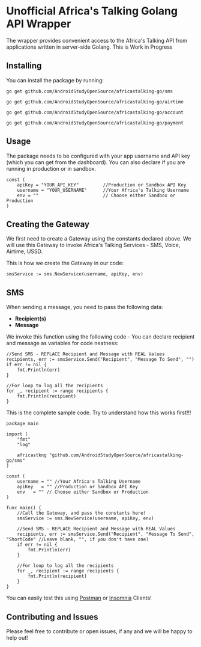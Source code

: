 # Unofficial Africa's Talking Golang API Wrapper
The wrapper provides convenient access to the Africa's Talking API from applications written in server-side Golang. This is Work in Progress

## Installing
You can install the package by running:

```
go get github.com/AndroidStudyOpenSource/africastalking-go/sms

go get github.com/AndroidStudyOpenSource/africastalking-go/airtime

go get github.com/AndroidStudyOpenSource/africastalking-go/account

go get github.com/AndroidStudyOpenSource/africastalking-go/payment
```

## Usage
The package needs to be configured with your app username and API key (which you can get from the dashboard). You can also declare if you are running in production or in sandbox.

```
const (
	apiKey = "YOUR_API_KEY"		    //Production or Sandbox API Key
	username = "YOUR_USERNAME"	    //Your Africa's Talking Username
	env = ""		                // Choose either Sandbox or Production
)
```

## Creating the Gateway
We first need to create a Gateway using the constants declared above. We will use this Gateway to invoke Africa's Talking Services - SMS, Voice, Airtime, USSD.

This is how we create the Gateway in our code:

```
smsService := sms.NewService(username, apiKey, env)
```

## SMS 
When sending a message, you need to pass the following data:
* **Recipient(s)** 
* **Message** 

We invoke this function using the following code -  You can declare recipient and message as variables for code neatness:

```
//Send SMS - REPLACE Recipient and Message with REAL Values
recipients, err := smsService.Send("Recipient", "Message To Send", "")
if err != nil {
	fmt.Println(err)
}

//For loop to log all the recipients
for _, recipient := range recipients {
	fmt.Println(recipient)
}
```

This is the complete sample code. Try to understand how this works first!!!
```
package main

import (
	"fmt"
	"log"

	africastkng "github.com/AndroidStudyOpenSource/africastalking-go/sms"
)

const (
	username = "" //Your Africa's Talking Username
	apiKey   = "" //Production or Sandbox API Key
	env   = "" // Choose either Sandbox or Production
)

func main() {
	//Call the Gateway, and pass the constants here!
	smsService := sms.NewService(username, apiKey, env)

	//Send SMS - REPLACE Recipient and Message with REAL Values
	recipients, err := smsService.Send("Recipient", "Message To Send", "ShortCode" //Leave blank, "", if you don't have one)
	if err != nil {
		fmt.Println(err)
	}

	//For loop to log all the recipients
	for _, recipient := range recipients {
		fmt.Println(recipient)
	}
}

```
You can easily test this using [Postman](https://www.getpostman.com) or [Insomnia](https://insomnia.rest) Clients!

## Contributing and Issues

Please feel free to contribute or open issues, if any and we will be happy to help out!


